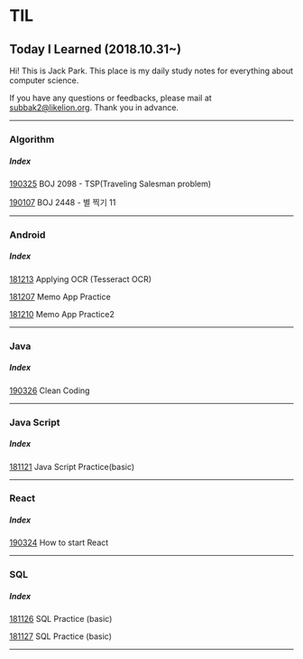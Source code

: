 # TIL
## Today I Learned (2018.10.31~)

Hi! This is Jack Park. 
This place is my daily study notes for everything about computer science.

If you have any questions or feedbacks, please mail at subbak2@likelion.org. 
Thank you in advance.
<hr/>

### Algorithm
##### Index
   [190325](https://github.com/subbak2/TIL/tree/master/190325) BOJ 2098 - TSP(Traveling Salesman problem)
   
   [190107](https://github.com/subbak2/TIL/tree/master/190107) BOJ 2448 - 별 찍기 11

<hr/>

### Android
##### Index
   [181213](https://github.com/subbak2/TIL/tree/master/181213) Applying OCR (Tesseract OCR)
   
   [181207](https://github.com/subbak2/TIL/tree/master/181207) Memo App Practice
   
   [181210](https://github.com/subbak2/TIL/tree/master/181210) Memo App Practice2   
   

<hr/>

### Java
##### Index
   [190326](https://github.com/subbak2/TIL/tree/master/190326) Clean Coding

<hr/>

### Java Script
##### Index
   [181121](https://github.com/subbak2/TIL/tree/master/181121) Java Script Practice(basic)

<hr/>

### React
##### Index
   [190324](https://github.com/subbak2/TIL/tree/master/190324) How to start React

<hr/>

### SQL
##### Index
   [181126](https://github.com/subbak2/TIL/tree/master/181126) SQL Practice (basic)
   
   [181127](https://github.com/subbak2/TIL/tree/master/181127) SQL Practice (basic)

<hr/>
